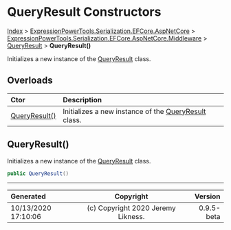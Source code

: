 ﻿# QueryResult Constructors

[Index](../index.md) > [ExpressionPowerTools.Serialization.EFCore.AspNetCore](ExpressionPowerTools.Serialization.EFCore.AspNetCore.a.md) > [ExpressionPowerTools.Serialization.EFCore.AspNetCore.Middleware](ExpressionPowerTools.Serialization.EFCore.AspNetCore.Middleware.n.md) > [QueryResult](ExpressionPowerTools.Serialization.EFCore.AspNetCore.Middleware.QueryResult.cs.md) > **QueryResult()**

Initializes a new instance of the [QueryResult](ExpressionPowerTools.Serialization.EFCore.AspNetCore.Middleware.QueryResult.cs.md) class.

## Overloads

| Ctor | Description |
| :-- | :-- |
| [QueryResult()](#queryresult) | Initializes a new instance of the [QueryResult](ExpressionPowerTools.Serialization.EFCore.AspNetCore.Middleware.QueryResult.cs.md) class. |

## QueryResult()

Initializes a new instance of the [QueryResult](ExpressionPowerTools.Serialization.EFCore.AspNetCore.Middleware.QueryResult.cs.md) class.

```csharp
public QueryResult()
```



---

| Generated | Copyright | Version |
| :-- | :-: | --: |
| 10/13/2020 17:10:06 | (c) Copyright 2020 Jeremy Likness. | 0.9.5-beta |
